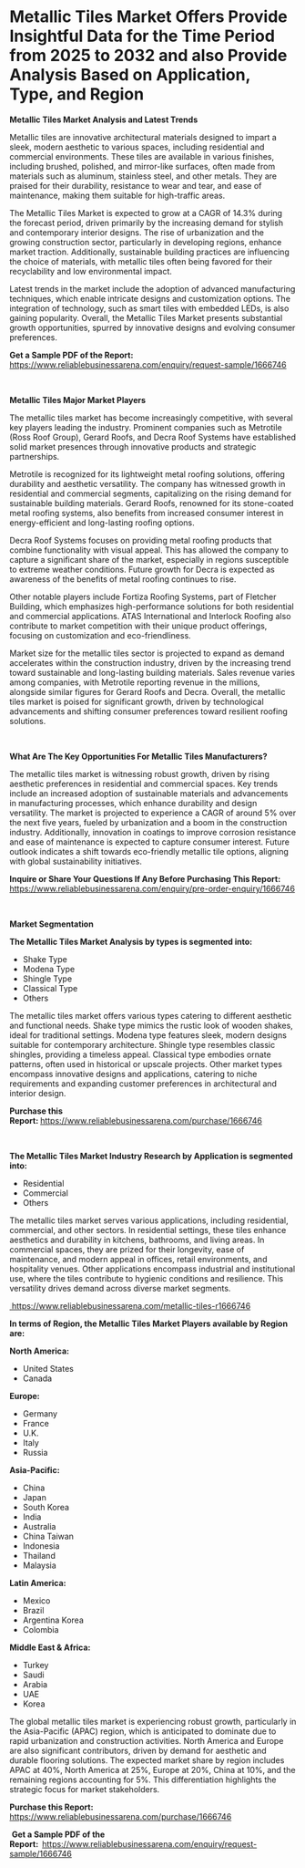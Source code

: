 <p><h1>Metallic Tiles Market Offers Provide Insightful Data for the Time Period from 2025 to 2032 and also Provide Analysis Based on Application, Type, and Region</h1></p><p><strong>Metallic Tiles Market Analysis and Latest Trends</strong></p>
<p><p>Metallic tiles are innovative architectural materials designed to impart a sleek, modern aesthetic to various spaces, including residential and commercial environments. These tiles are available in various finishes, including brushed, polished, and mirror-like surfaces, often made from materials such as aluminum, stainless steel, and other metals. They are praised for their durability, resistance to wear and tear, and ease of maintenance, making them suitable for high-traffic areas.</p><p>The Metallic Tiles Market is expected to grow at a CAGR of 14.3% during the forecast period, driven primarily by the increasing demand for stylish and contemporary interior designs. The rise of urbanization and the growing construction sector, particularly in developing regions, enhance market traction. Additionally, sustainable building practices are influencing the choice of materials, with metallic tiles often being favored for their recyclability and low environmental impact.</p><p>Latest trends in the market include the adoption of advanced manufacturing techniques, which enable intricate designs and customization options. The integration of technology, such as smart tiles with embedded LEDs, is also gaining popularity. Overall, the Metallic Tiles Market presents substantial growth opportunities, spurred by innovative designs and evolving consumer preferences.</p></p>
<p><strong>Get a Sample PDF of the Report:&nbsp;</strong> <a href="https://www.reliablebusinessarena.com/enquiry/request-sample/1666746?utm_campaign=2206&utm_medium=2&utm_source=Github&utm_content=ia&utm_term=16042025&utm_id=metallic-tiles">https://www.reliablebusinessarena.com/enquiry/request-sample/1666746</a></p>
<p>&nbsp;</p>
<p><strong>Metallic Tiles Major Market Players</strong></p>
<p><p>The metallic tiles market has become increasingly competitive, with several key players leading the industry. Prominent companies such as Metrotile (Ross Roof Group), Gerard Roofs, and Decra Roof Systems have established solid market presences through innovative products and strategic partnerships.</p><p>Metrotile is recognized for its lightweight metal roofing solutions, offering durability and aesthetic versatility. The company has witnessed growth in residential and commercial segments, capitalizing on the rising demand for sustainable building materials. Gerard Roofs, renowned for its stone-coated metal roofing systems, also benefits from increased consumer interest in energy-efficient and long-lasting roofing options.</p><p>Decra Roof Systems focuses on providing metal roofing products that combine functionality with visual appeal. This has allowed the company to capture a significant share of the market, especially in regions susceptible to extreme weather conditions. Future growth for Decra is expected as awareness of the benefits of metal roofing continues to rise.</p><p>Other notable players include Fortiza Roofing Systems, part of Fletcher Building, which emphasizes high-performance solutions for both residential and commercial applications. ATAS International and Interlock Roofing also contribute to market competition with their unique product offerings, focusing on customization and eco-friendliness.</p><p>Market size for the metallic tiles sector is projected to expand as demand accelerates within the construction industry, driven by the increasing trend toward sustainable and long-lasting building materials. Sales revenue varies among companies, with Metrotile reporting revenue in the millions, alongside similar figures for Gerard Roofs and Decra. Overall, the metallic tiles market is poised for significant growth, driven by technological advancements and shifting consumer preferences toward resilient roofing solutions.</p></p>
<p>&nbsp;</p>
<p><strong>What Are The Key Opportunities For Metallic Tiles Manufacturers?</strong></p>
<p><p>The metallic tiles market is witnessing robust growth, driven by rising aesthetic preferences in residential and commercial spaces. Key trends include an increased adoption of sustainable materials and advancements in manufacturing processes, which enhance durability and design versatility. The market is projected to experience a CAGR of around 5% over the next five years, fueled by urbanization and a boom in the construction industry. Additionally, innovation in coatings to improve corrosion resistance and ease of maintenance is expected to capture consumer interest. Future outlook indicates a shift towards eco-friendly metallic tile options, aligning with global sustainability initiatives.</p></p>
<p><strong>Inquire or Share Your Questions If Any Before Purchasing This Report:</strong> <a href="https://www.reliablebusinessarena.com/enquiry/pre-order-enquiry/1666746?utm_campaign=2206&utm_medium=2&utm_source=Github&utm_content=ia&utm_term=16042025&utm_id=metallic-tiles">https://www.reliablebusinessarena.com/enquiry/pre-order-enquiry/1666746</a></p>
<p>&nbsp;</p>
<p><strong>Market Segmentation</strong></p>
<p><strong>The Metallic Tiles Market Analysis by types is segmented into:</strong></p>
<p><ul><li>Shake Type</li><li>Modena Type</li><li>Shingle Type</li><li>Classical Type</li><li>Others</li></ul></p>
<p><p>The metallic tiles market offers various types catering to different aesthetic and functional needs. Shake type mimics the rustic look of wooden shakes, ideal for traditional settings. Modena type features sleek, modern designs suitable for contemporary architecture. Shingle type resembles classic shingles, providing a timeless appeal. Classical type embodies ornate patterns, often used in historical or upscale projects. Other market types encompass innovative designs and applications, catering to niche requirements and expanding customer preferences in architectural and interior design.</p></p>
<p><strong>Purchase this Report:&nbsp;</strong><a href="https://www.reliablebusinessarena.com/purchase/1666746?utm_campaign=2206&utm_medium=2&utm_source=Github&utm_content=ia&utm_term=16042025&utm_id=metallic-tiles">https://www.reliablebusinessarena.com/purchase/1666746</a></p>
<p>&nbsp;</p>
<p><strong>The Metallic Tiles Market Industry Research by Application is segmented into:</strong></p>
<p><ul><li>Residential</li><li>Commercial</li><li>Others</li></ul></p>
<p><p>The metallic tiles market serves various applications, including residential, commercial, and other sectors. In residential settings, these tiles enhance aesthetics and durability in kitchens, bathrooms, and living areas. In commercial spaces, they are prized for their longevity, ease of maintenance, and modern appeal in offices, retail environments, and hospitality venues. Other applications encompass industrial and institutional use, where the tiles contribute to hygienic conditions and resilience. This versatility drives demand across diverse market segments.</p></p>
<p><a href="https://www.reliablebusinessarena.com/metallic-tiles-r1666746?utm_campaign=2206&utm_medium=2&utm_source=Github&utm_content=ia&utm_term=16042025&utm_id=metallic-tiles">&nbsp;https://www.reliablebusinessarena.com/metallic-tiles-r1666746</a></p>
<p><strong>In terms of Region, the Metallic Tiles Market Players available by Region are:</strong></p>
<p>
    <p> <strong> North America: </strong>
        <ul>
            <li>United States</li>
            <li>Canada</li>
        </ul>
        </p> 
    <p> <strong> Europe: </strong>
        <ul>
            <li>Germany</li>
            <li>France</li>
            <li>U.K.</li>
            <li>Italy</li>
            <li>Russia</li>
        </ul>
        </p> 
    <p> <strong> Asia-Pacific: </strong>
        <ul>
            <li>China</li>
            <li>Japan</li>
            <li>South Korea</li>
            <li>India</li>
            <li>Australia</li>
            <li>China Taiwan</li>
            <li>Indonesia</li>
            <li>Thailand</li>
            <li>Malaysia</li>
        </ul>
        </p> 
    <p> <strong> Latin America: </strong>
        <ul>
            <li>Mexico</li>
            <li>Brazil</li>
            <li>Argentina Korea</li>
            <li>Colombia</li>
        </ul>
        </p> 
    <p> <strong> Middle East & Africa: </strong>
        <ul>
            <li>Turkey</li>
            <li>Saudi</li>
            <li>Arabia</li>
            <li>UAE</li>
            <li>Korea</li>
        </ul>
    </p>
    </p>
<p><p>The global metallic tiles market is experiencing robust growth, particularly in the Asia-Pacific (APAC) region, which is anticipated to dominate due to rapid urbanization and construction activities. North America and Europe are also significant contributors, driven by demand for aesthetic and durable flooring solutions. The expected market share by region includes APAC at 40%, North America at 25%, Europe at 20%, China at 10%, and the remaining regions accounting for 5%. This differentiation highlights the strategic focus for market stakeholders.</p></p>
<p><strong>Purchase this Report: </strong><a href="https://www.reliablebusinessarena.com/purchase/1666746?utm_campaign=2206&utm_medium=2&utm_source=Github&utm_content=ia&utm_term=16042025&utm_id=metallic-tiles">https://www.reliablebusinessarena.com/purchase/1666746</a></p>
<p>&nbsp;<strong>Get a Sample PDF of the Report:&nbsp;&nbsp;</strong><a href="https://www.reliablebusinessarena.com/enquiry/request-sample/1666746?utm_campaign=2206&utm_medium=2&utm_source=Github&utm_content=ia&utm_term=16042025&utm_id=metallic-tiles">https://www.reliablebusinessarena.com/enquiry/request-sample/1666746</a></p>
<p><strong></strong></p>
<p><p></p><p></p><p></p></p>